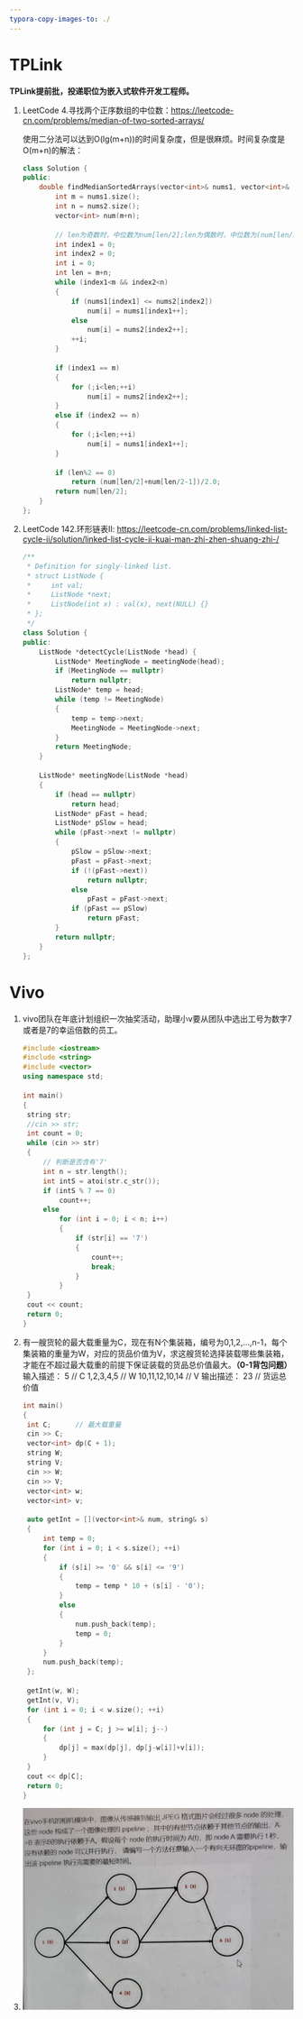 ```yaml
---
typora-copy-images-to: ./
---
```


# TPLink

**TPLink提前批，投递职位为嵌入式软件开发工程师。**

1. LeetCode 4.寻找两个正序数组的中位数：https://leetcode-cn.com/problems/median-of-two-sorted-arrays/

   使用二分法可以达到O(lg(m+n))的时间复杂度，但是很麻烦。时间复杂度是O(m+n)的解法：

   ```C++
   class Solution {
   public:
       double findMedianSortedArrays(vector<int>& nums1, vector<int>& nums2) {
           int m = nums1.size();
           int n = nums2.size();
           vector<int> num(m+n);
   
           // len为奇数时，中位数为num[len/2];len为偶数时，中位数为(num[len/2]+num[len/2-1])/2
           int index1 = 0;
           int index2 = 0;
           int i = 0;
           int len = m+n;
           while (index1<m && index2<n)
           {
               if (nums1[index1] <= nums2[index2])
                   num[i] = nums1[index1++];
               else
                   num[i] = nums2[index2++];
               ++i;
           }
   
           if (index1 == m)
           {
               for (;i<len;++i)
                   num[i] = nums2[index2++];
           }
           else if (index2 == n)
           {
               for (;i<len;++i)
                   num[i] = nums1[index1++];
           }
   
           if (len%2 == 0)
               return (num[len/2]+num[len/2-1])/2.0;
           return num[len/2];
       }
   };
   ```

   

2. LeetCode 142.环形链表II: https://leetcode-cn.com/problems/linked-list-cycle-ii/solution/linked-list-cycle-ii-kuai-man-zhi-zhen-shuang-zhi-/

   ```c++
   /**
    * Definition for singly-linked list.
    * struct ListNode {
    *     int val;
    *     ListNode *next;
    *     ListNode(int x) : val(x), next(NULL) {}
    * };
    */
   class Solution {
   public:
       ListNode *detectCycle(ListNode *head) {
           ListNode* MeetingNode = meetingNode(head);
           if (MeetingNode == nullptr)
               return nullptr;
           ListNode* temp = head;
           while (temp != MeetingNode)
           {
               temp = temp->next;
               MeetingNode = MeetingNode->next;
           }
           return MeetingNode;
       }
   
       ListNode* meetingNode(ListNode *head)
       {
           if (head == nullptr)
               return head;
           ListNode* pFast = head;
           ListNode* pSlow = head;
           while (pFast->next != nullptr)
           {
               pSlow = pSlow->next;
               pFast = pFast->next;
               if (!(pFast->next))
                   return nullptr;
               else
                   pFast = pFast->next;
               if (pFast == pSlow)
                   return pFast;
           }
           return nullptr;
       }
   };
   ```

# Vivo   

1. vivo团队在年底计划组织一次抽奖活动，助理小v要从团队中选出工号为数字7或者是7的幸运倍数的员工。

   ```C++
   #include <iostream>
   #include <string>
   #include <vector>
   using namespace std;
   
   int main()
   {
   	string str;
   	//cin >> str;
   	int count = 0;
   	while (cin >> str)
   	{
   		// 判断是否含有'7'
   		int n = str.length();
   		int intS = atoi(str.c_str());
   		if (intS % 7 == 0)
   			count++;
   		else
   			for (int i = 0; i < n; i++)
   			{
   				if (str[i] == '7')
   				{
   					count++;
   					break;
   				}
   			}
   	}
   	cout << count;
   	return 0;
   }
   ```

2. 有一艘货轮的最大载重量为C，现在有N个集装箱，编号为0,1,2,...,n-1，每个集装箱的重量为W，对应的货品价值为V，求这艘货轮选择装载哪些集装箱，才能在不超过最大载重的前提下保证装载的货品总价值最大。**（0-1背包问题）**
   输入描述：
   5  // C
   1,2,3,4,5  // W
   10,11,12,10,14  // V
   输出描述：
   23  // 货运总价值

   ```C++
   int main()
   {
   	int C;		// 最大载重量
   	cin >> C;
   	vector<int> dp(C + 1);
   	string W;
   	string V;
   	cin >> W;
   	cin >> V;
   	vector<int> w;
   	vector<int> v;
   	
   	auto getInt = [](vector<int>& num, string& s)
   	{
   		int temp = 0;
   		for (int i = 0; i < s.size(); ++i)
   		{
   			if (s[i] >= '0' && s[i] <= '9')
   			{
   				temp = temp * 10 + (s[i] - '0');
   			}
   			else
   			{
   				num.push_back(temp);
   				temp = 0;
   			}
   		}
   		num.push_back(temp);
   	};
   
   	getInt(w, W);
   	getInt(v, V);
   	for (int i = 0; i < w.size(); ++i)
   	{
   		for (int j = C; j >= w[i]; j--)
   		{
   			dp[j] = max(dp[j], dp[j-w[i]]+v[i]);
   		}
   	}
   	cout << dp[C];
   	return 0;
   }
   ```

3. ![image-20210618004430238](image/image-20210618004430238.png)
